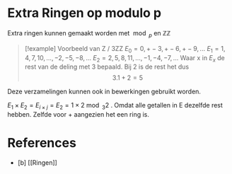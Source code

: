# Extra Ringen op modulo p

Extra ringen kunnen gemaakt worden met $\bmod_p$ en $\mathbb{ZZ}$


> [!example] Voorbeeld
> van Z / 3ZZ
> $E_{0}= {0, +-3, +-6, +-9, ...}$
> $E_{1}= {1,4,7,10,...,-2,-5,-8,...}$
> $E_{2}= {2,5,8,11,..., -1,-4,-7,...}$
> Waar x in $E_x$  de rest van de deling met 3 bepaald. Bij 2 is de rest het dus $$3.1 + 2 = 5$$

Deze verzamelingen kunnen ook in bewerkingen gebruikt worden.

$E_{1} \times E_{2} = E_{i\times j} = E_{2} = 1 \times 2 \bmod_{3} 2$ . Omdat alle getallen in E dezelfde rest hebben.
Zelfde voor + aangezien het een ring is.

# References
- [b] [[Ringen]]
